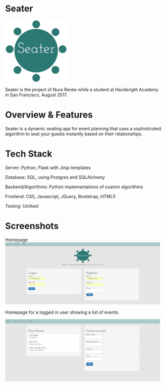 # Seater

<img src="/static/seater_logo.png" width="200" height="200"/>

Seater is the project of Nura Renke while a student at Hackbright Academy in San Francisco, August 2017.

# Overview & Features

Seater is a dynamic seating app for event planning that uses a sophisticated algorithm to seat your guests instantly based on their relationships.

# Tech Stack

Server: Python, Flask with Jinja templates

Database: SQL, using Postgres and SQLAlchemy

Backend/Algorithms: Python implementations of custom algorithms

Frontend: CSS, Javascript, JQuery, Bootstrap, HTML5

Testing: Unittest

# Screenshots

Homepage
<img src="/static/log_in_screen.png" width="500" height="200"/>

Homepage for a logged in user showing a list of events.

<img src="/static/events_page.png" width="500" height="200"/>
